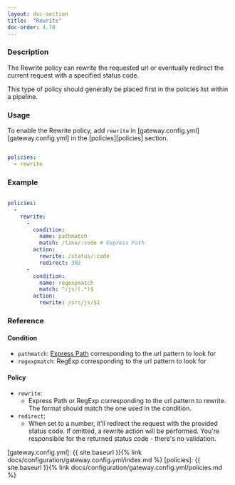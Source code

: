 ```yaml
---
layout: doc-section
title:  "Rewrite"
doc-order: 4.70
---
```


### Description

The Rewrite policy can rewrite the requested url or eventually redirect the current request with a specified
status code.

This type of policy should generally be placed first in the policies list within a pipeline.

### Usage

To enable the Rewrite policy, add `rewrite` in [gateway.config.yml][gateway.config.yml] in the [policies][policies] section.

```yaml

policies:
  - rewrite

```

### Example

```yaml

policies:
  -
    rewrite:
      -
        condition:
          name: pathmatch
          match: /tina/:code # Express Path
        action:
          rewrite: /status/:code
          redirect: 302
      -
        condition:
          name: regexpmatch
          match: ^/js/(.*)$
        action:
          rewrite: /src/js/$1
```

### Reference

#### Condition

* `pathmatch`: [Express Path](https://expressjs.com/en/guide/routing.html) corresponding to the url pattern to look for
* `regexpmatch`: RegExp corresponding to the url pattern to look for

#### Policy

* `rewrite`:
  - Express Path or RegExp corresponding to the url pattern to rewrite. The format should match the one used in the condition.
* `redirect`:
   - When set to a number, it'll redirect the request with the provided status code. If omitted, a rewrite action will
   be performed. You're responsibile for the returned status code - there's no validation.

[gateway.config.yml]: {{ site.baseurl }}{% link docs/configuration/gateway.config.yml/index.md %}
[policies]: {{ site.baseurl }}{% link docs/configuration/gateway.config.yml/policies.md %}
